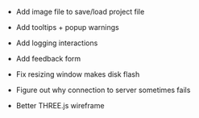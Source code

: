 * Add image file to save/load project file
* Add tooltips + popup warnings
* Add logging interactions
* Add feedback form
* Fix resizing window makes disk flash

* Figure out why connection to server sometimes fails

<!-- * Add login -->
<!-- * Live update the export (hot swap the THREE.js model) -->
<!-- * Export with Z up instead of Y up -->
<!-- * Add SVG export -->
<!-- * Add tutorial / help -->


* Better THREE.js wireframe
